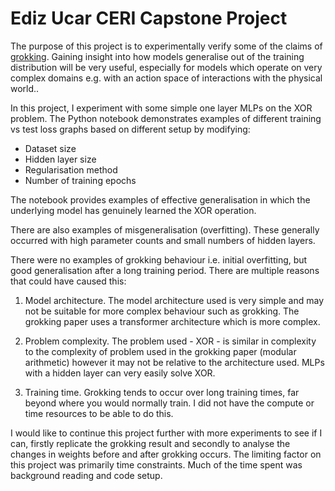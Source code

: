 # Ediz Ucar CERI Capstone Project

The purpose of this project is to experimentally verify some of the claims of [grokking](https://arxiv.org/abs/2201.02177). Gaining insight into how models generalise out of the training distribution will be very useful, especially for models which operate on very complex domains e.g. with an action space of interactions with the physical world..


In this project, I experiment with some simple one layer MLPs on the XOR problem. The Python notebook demonstrates examples of different training vs test loss graphs based on different setup by modifying:
- Dataset size
- Hidden layer size
- Regularisation method
- Number of training epochs

The notebook provides examples of effective generalisation in which the underlying model has genuinely learned the XOR operation.

There are also examples of misgeneralisation (overfitting). These generally occurred with high parameter counts and small numbers of hidden layers.


There were no examples of grokking behaviour i.e. initial overfitting, but good generalisation after a long training period. There are multiple reasons that could have caused this:

1. Model architecture. The model architecture used is very simple and may not be suitable for more complex behaviour such as grokking. The grokking paper uses a transformer architecture which is more complex.

2. Problem complexity. The problem used - XOR - is similar in complexity to the complexity of problem used in the grokking paper (modular arithmetic) however it may not be relative to the architecture used. MLPs with a hidden layer can very easily solve XOR.

3. Training time. Grokking tends to occur over long training times, far beyond where you would normally train. I did not have the compute or time resources to be able to do this.

I would like to continue this project further with more experiments to see if I can, firstly replicate the grokking result and secondly to analyse the changes in weights before and after grokking occurs. The limiting factor on this project was primarily time constraints. Much of the time spent was background reading and code setup.
